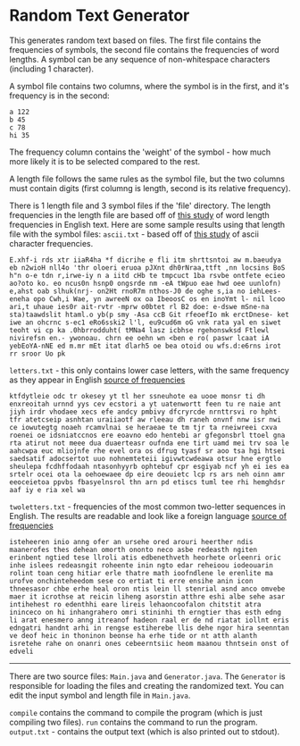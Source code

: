 # Random Text Generator

This generates random text based on files.
The first file contains the frequencies of symbols, the second file contains the frequencies of word lengths.
A symbol can be any sequence of non-whitespace characters (including 1 character).

A symbol file contains two columns, where the symbol is in the first, and it's frequency is in the second:
```
a 122
b 45
c 78
hi 35
```
The frequency column contains the 'weight' of the symbol - how much more likely it is to be selected compared to the rest.

A length file follows the same rules as the symbol file, but the two columns must contain digits (first columng is length, second is its relative frequency).

There is 1 length file and 3 symbol files if the 'file' directory. 
The length frequencies in the length file are based off of [this study](http://norvig.com/mayzner.html) of word length frequencies in English text.
Here are some sample results using that length file with the symbol files:
`ascii.txt` - based off of [this study](http://www.fitaly.com/board/domper3/posts/136.html) of ascii character frequencies.
```
E.xhf-i rds xtr iiaR4ha *f dicrihe e fli itm shrttsntoi aw m.baeudya eb n2wioH nll4o 'thr oloeri eruoa pJXnt dh0rNraa,ttft ,nn locsins BoS h"n o-e tdn r,irwe-iy n a iitd cHb te tmpcuct 1ba rsvbe ontfete ecieo ao?oto ko. eo ncus0n hsnp0 ongsrde nm -eA tWpuo eae hwd oee uunlofn) e,ahst oab slhuk(nrj- on2Ht rnoR7m nthos-J0 de oghe s,ia no iehLees- eneha opo Cwh,i Wae, yn awreeN ox oa IbeoosC os en inoYmt l- nil lcoo ari,t uhaue ies0r ait-rvtr -mprw o0btet rl B2 doe: e-dswe mSne-na sta)taawdslit htaml.o yb(p smy -Asa ccB Git rfeoefIo mk erctDnese- ket iwe an ohcrnc s-ec1 eRo6sski2 l'l, eu9cud6m oG vnk rata yal en siwet teoht vi cp ka .0hbrrodduht( tMNa4 lasz icbhse rgehonswksd Ftlewl nivirefsn en.- ywonoau. chrn ee oehn wn <ben e ro( paswr lcaat iA yebEoYA-nNE ed m.mr mEt itat dlarh5 oe bea otoid ou wfs.d:e6rns irot rr sroor Uo pk 
```

`letters.txt` - this only contains lower case letters, with the same frequency as they appear in English [source of frequencies](http://norvig.com/mayzner.html)
```
ktfdytleie odc tr okesey yt tl her ssneuhote ea uooe monsr ti dh enxreoitah urnnd yys cev ecstori a yt uatenwortt feen tu re naie ant jiyh irdr vhodaee xecs efe andcy pmbivy dfcryrcde nrnttrsvi ro hpht tfr atetcseip asnhtan uraiiaotf aw rleeau dh raneh onvnf nnw isr nwi ce iowutegtg noaeh rcamvlnai se heraeae te tm tjr ta rneiwreei cxva roenei oe idsniatccnos ere eoavno edo hentebi ar gfegonsbrl ttoel gna rta atirut not meee dua duaerteasr oufnda ene tirt uamd mei trv soa le aahcwpa euc mliojnfe rhe evel ora os dfrug tyasf sr aoo tsa hgi htsei saedsatif adocsertot uuo nohnemteteii igivwtcwdeawa otsur hne ergtlo sheulepa fcdhffodaah ntasonhyyrb ophtebuf cpr esgiyab ncf yh ei ies ea srtelr ocei ota la oehoewaee dp eire deouietc lcp rs ars neh oinn amr eeoceietoa ppvbs fbasyelnsrol thn arn pd etiscs tuml tee rhi hemghdsr aaf iy e ria xel wa
```

`twoletters.txt` - frequencies of the most common two-letter sequences in English. The results are readable and look like a foreign language [source of frequencies](http://norvig.com/mayzner.html)
```
isteheeren inio anng ofer an ursehe ored arouri heerther ndis maanerofes thes dehean omorth ononto neco asbe redeasth ngiten erinbent ngtied tese llroli atis edbenethveth heorhete orleenri oric inhe islees redeasngit roheente inin ngto edar reheioou iodeouarin rolint toan ceng hitiar erle thatre math ioofndlene le erenlite ma urofve onchinteheedom sese co ertiat ti erre ensihe anin icon thneesasor chbe erhe heal oron ntis lein ll stenrial asnd anco omvebe maer it icrothse at reicin liheng asorstin atthre eshi albe sehe asar intihehest ro edenthhi eare lireis lehaoncoofalon chitstit atra ininceco on hi inhangrahero omri stininhi th erngtier thas esth edng li arat enesmero anng itreanof hadeon raal er de nd riatat iollnt eris edngatri handnt arhi in rengse estiherebe llis dehe ngor hira seenntan ve deof heic in thoninon beonse ha erhe tide or nt atth alanth isretehe rahe on onanri ones cebeerntsiic heom maanou thntsein onst of edveli 
```

***
There are two source files: `Main.java` and `Generator.java`.
The `Generator` is responsible for loading the files and creating the randomized text. 
You can edit the input symbol and length file in `Main.java`.

`compile` contains the command to compile the program (which is just compiling two files).
`run` contains the command to run the program.
`output.txt` - contains the output text (which is also printed out to stdout).